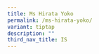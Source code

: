 ```yaml
---
title: Ms Hirata Yoko
permalink: /ms-hirata-yoko/
variant: tiptap
description: ""
third_nav_title: IS
---
```

